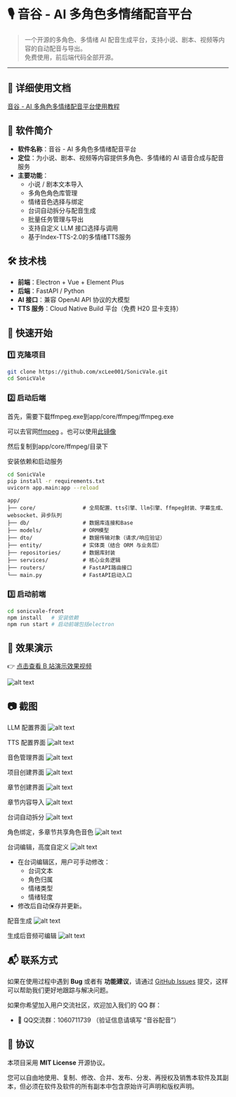 # 🎙️ 音谷 - AI 多角色多情绪配音平台

> 一个开源的多角色、多情绪 AI 配音生成平台，支持小说、剧本、视频等内容的自动配音与导出。  
> 免费使用，前后端代码全部开源。

---
## 📝 详细使用文档
[音谷 - AI 多角色多情绪配音平台使用教程](https://sw4s2hg7k5y.feishu.cn/wiki/WjbUw1t7JiWIa7k2pFXcxqSbnde?from=from_copylink)
## 📖 软件简介
- **软件名称**：音谷 - AI 多角色多情绪配音平台  
- **定位**：为小说、剧本、视频等内容提供多角色、多情绪的 AI 语音合成与配音服务  
- **主要功能**：
  - 小说 / 剧本文本导入
  - 多角色角色库管理
  - 情绪音色选择与绑定
  - 台词自动拆分与配音生成
  - 批量任务管理与导出
  - 支持自定义 LLM 接口选择与调用
  - 基于Index-TTS-2.0的多情绪TTS服务
## 🛠 技术栈
- **前端**：Electron + Vue + Element Plus  
- **后端**：FastAPI / Python
- **AI 接口**：兼容 OpenAI API 协议的大模型  
- **TTS 服务**：Cloud Native Build 平台（免费 H20 显卡支持）  

## 🚀 快速开始

### 1️⃣ 克隆项目
```bash
git clone https://github.com/xcLee001/SonicVale.git
cd SonicVale
```
### 2️⃣ 启动后端
首先，需要下载ffmpeg.exe到app/core/ffmpeg/ffmpeg.exe


可以去官网[ffmpeg](https://www.gyan.dev/ffmpeg/builds/packages/ffmpeg-8.0-full_build.7z)
。也可以使用[此镜像](https://www.alipan.com/s/ey5QRqW3Jji)

然后复制到app/core/ffmpeg/目录下

安装依赖和启动服务
```bash
cd SonicVale
pip install -r requirements.txt
uvicorn app.main:app --reload
```


```
app/
├── core/               # 全局配置、tts引擎、llm引擎、ffmpeg封装、字幕生成、websocket、异步队列
├── db/                 # 数据库连接和Base
├── models/             # ORM模型
├── dto/                # 数据传输对象（请求/响应验证）
├── entity/             # 实体类（结合 ORM 与业务层）
├── repositories/       # 数据库封装
├── services/           # 核心业务逻辑
├── routers/            # FastAPI路由接口
└── main.py             # FastAPI启动入口

```



### 3️⃣ 启动前端
```bash
cd sonicvale-front
npm install   # 安装依赖
npm run start # 启动前端包括electron
```


## 🎥 效果演示
👉 [点击查看 B 站演示效果视频](https://www.bilibili.com/video/BV1tSpTz6EBH/)

![alt text](image/image-12.png)
## 📷 截图

LLM 配置界面
![alt text](image/image-1.png)

TTS 配置界面
![alt text](image/image-2.png)

音色管理界面
![alt text](image/image-3.png)

项目创建界面
![alt text](image/image-4.png)

章节创建界面
![alt text](image/image-5.png)

章节内容导入
![alt text](image/image-6.png)

台词自动拆分
![alt text](image/image-7.png)

角色绑定，多章节共享角色音色
![alt text](image/image-8.png)

台词编辑，高度自定义
![alt text](image/image-9.png)
  - 在台词编辑区，用户可手动修改：
    - 台词文本
    - 角色归属
    - 情绪类型
    - 情绪轻度
  - 修改后自动保存并更新。

配音生成
![alt text](image/image-10.png)

生成后音频可编辑
![alt text](image/image-11.png)



## 📬 联系方式

如果在使用过程中遇到 **Bug** 或者有 **功能建议**，请通过 [GitHub Issues](https://github.com/xcLee001/SonicVale/issues) 提交，这样可以帮助我们更好地跟踪与解决问题。  

如果你希望加入用户交流社区，欢迎加入我们的 QQ 群：  

- 💬 QQ交流群：1060711739 （验证信息请填写 “音谷配音”）

## 📜 协议

本项目采用 **MIT License** 开源协议。  

您可以自由地使用、复制、修改、合并、发布、分发、再授权及销售本软件及其副本，但必须在软件及软件的所有副本中包含原始许可声明和版权声明。  
